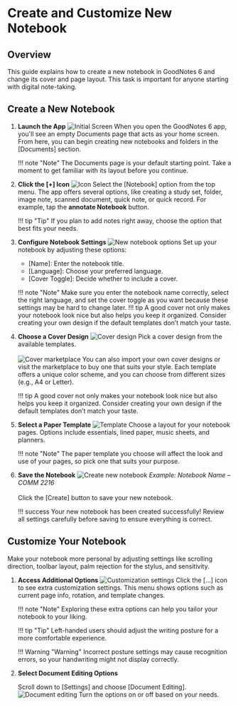
# Create and Customize New Notebook

## Overview
This guide explains how to create a new notebook in GoodNotes 6 and change its cover and page layout. This task is important for anyone starting with digital note-taking.

## Create a New Notebook

1. **Launch the App**
![Initial Screen](./assets/notebook/documents-view.jpg)
   When you open the GoodNotes 6 app, you'll see an empty Documents page that acts as your home screen. From here, you can begin creating new notebooks and folders in the [Documents] section.

    !!! note "Note"
        The Documents page is your default starting point. Take a moment to get familiar with its layout before you continue.

2. **Click the [+] Icon**
![Icon](./assets/notebook/newnotebook-option-selection.png)
   Select the [Notebook] option from the top menu. The app offers several options, like creating a study set, folder, image note, scanned document, quick note, or quick record. For example, tap the **annotate Notebook** button.


    !!! tip "Tip"
        If you plan to add notes right away, choose the option that best fits your needs.

3. **Configure Notebook Settings**
![New notebook options](./assets/notebook/new_notebook_name.png)
   Set up your notebook by adjusting these options:
      - [Name]: Enter the notebook title.
      - [Language]: Choose your preferred language.
      - [Cover Toggle]: Decide whether to include a cover.


    !!! note "Note"
        Make sure you enter the notebook name correctly, select the right language, and set the cover toggle as you want because these settings may be hard to change later.
    !!! tip
        A good cover not only makes your notebook look nice but also helps you keep it organized. Consider creating your own design if the default templates don’t match your taste.

4. **Choose a Cover Design**
    ![Cover design](./assets/notebook/cover-design.jpg)
   Pick a cover design from the available templates.<br><br>
   ![Cover marketplace](./assets/notebook/cover-marketplace.jpg)
   You can also import your own cover designs or visit the marketplace to buy one that suits your style. Each template offers a unique color scheme, and you can choose from different sizes (e.g., A4 or Letter).


    !!! tip
        A good cover not only makes your notebook look nice but also helps you keep it organized. Consider creating your own design if the default templates don’t match your taste.


5. **Select a Paper Template**
![Template](./assets/notebook/paper-template.jpg)
   Choose a layout for your notebook pages. Options include essentials, lined paper, music sheets, and planners.


    !!! note "Note"
        The paper template you choose will affect the look and use of your pages, so pick one that suits your purpose.


6. **Save the Notebook**
![Create new notebook](./assets/notebook/create_new_notebook.png)
*Example: Notebook Name – COMM 2216*<br><br>
Click the [Create] button to save your new notebook.

    !!! success
        Your new notebook has been created successfully! Review all settings carefully before saving to ensure everything is correct.


## Customize Your Notebook

Make your notebook more personal by adjusting settings like scrolling direction, toolbar layout, palm rejection for the stylus, and sensitivity.

1. **Access Additional Options**
![Customization settings](./assets/notebook/notebook_customiation_settings.png)
   Click the [...] icon to see extra customization settings. This menu shows options such as current page info, rotation, and template changes.


    !!! note "Note"
        Exploring these extra options can help you tailor your notebook to your liking.

    !!! tip "Tip"
        Left-handed users should adjust the writing posture for a more comfortable experience.

    !!! Warning "Warning"
        Incorrect posture settings may cause recognition errors, so your handwriting might not display correctly.
        

2. **Select Document Editing Options**

   Scroll down to [Settings] and choose [Document Editing]. 
   ![Document editing](./assets/notebook/document_editing_options.png)
   Turn the options on or off based on your needs.
